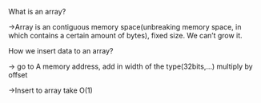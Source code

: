 What is an array?

→Array is an contiguous memory space(unbreaking memory space, in which contains a certain amount of bytes), fixed size. We can’t grow it.

How we insert data to an array?

→ go to A memory address, add in width of the type(32bits,…) multiply by offset

→Insert to array take O(1)